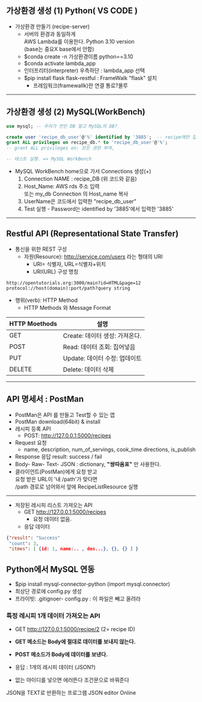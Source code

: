 ## 가상환경 생성 (1) Python( VS CODE )
- 가상환경 만들기 (recipe-server)
  - 서버의 환경과 동일하게  
        AWS Lambda를 이용한다. Python 3.10 version  
        (base는 중요X base에서 안함)
  - $conda create -n 가상환경이름 python==3.10
  - $conda activate lambda_app
  - 인터프리터(interpreter) 우측하단 : lambda_app 선택
  - $pip install flask flask-restful : FrameWalk "flask" 설치  
    - 프레임워크(framewallk)란 연결 통로?몰루
---


## 가상환경 생성 (2) MySQL(WorkBench)
```sql
use mysql; -- 우리가 만든 DB 말고 MySQL의 DB?

create user 'recipe_db_user'@'%' identified by '3885';  -- recipe에만 접속?
grant ALL privileges on recipe_db.* to 'recipe_db_user'@'%';
-- grant ALL privileges on: 모든 권한 부여, 

-- 테스트 실행. => MySQL WorkBench
```
- MySQL WorkBench home으로 가서 Connections 생성(+)  
  1. Connection NAME : recipe_DB (위 코드와 같음)  
  2. Host_Name: AWS rds 주소 입력  
      또는 my_db Connection 의 Host_name 복사  
  3. UserName은 코드에서 입력한 "recipe_db_user"
  4. Test 실행 - Password는 identified by '3885'에서 입력한 '3885'
---

 ## Restful API (Representational State Transfer)
- 통신을 위한 REST 구성
  - 자원(Resource): http://service.com/users 라는 형태의 URI
      - URI= 식별자, URL=식별자+위치
      - URI(URL) 구성 명칭  
```
http://opentutorials.org:3000/main?id=HTML&page=12  
protocol://host(domain):port/path?query string  
```

  - 행위(verb): HTTP Method
    - HTTP Methods 와 Message Format

|HTTP Moethods|설명|
|--|--|
|GET|Create: 데이터 생성: 가져온다.|
|POST|Read: 데이터 조회: 집어넣음|
|PUT|Update: 데이터 수정: 업데이트|
|DELETE|Delete: 데이터 삭제|
---

## API 명세서 : PostMan
- PostMan은 API 를 만들고 Test할 수 있는 앱
- PostMan download(64bit) & install
- 레시피 등록 API
  - POST: http://127.0.0.1:5000/recipes
- Request 요청
  - name, description, num_of_servings, cook_time directions, is_publish
- Response 응답
 result: success / fail
- Body- Raw- Text- JSON : dictionary, **"쌍따옴표"** 만 사용한다.
- 클라이언트(PostMan)에게 요청 받고  
요청 받은 URL이 '내 /path'가 맞다면  
/path 경로로 넘어와서 앞에 RecipeListResource 실행
---

- 저장된 레시피 리스트 가져오는 API
    - GET http://127.0.0.1:5000/recipes
      - 요청 데이터 없음.
    - 응답 데이터
```JSON
{"result": "Success"
 "count": 3,
 "itmes": [ {id: 1, name:.. , des...}, {}, {} ] }
```

## Python에서 MySQL 연동
- $pip install mysql-connector-python (import mysql.connector)
- 최상단 경로에 config.py 생성
- 프라이빗: .gitignoer- config.py : 이 파일은 빼고 올려라

### 특정 레시피 1개 데이터 가져오는 API
- GET http://127.0.0.1:5000/recipe/2 (2= recipe ID)  
- **GET 메소드는 Body에 절대로 데이터를 보내지 않는다.**
- **POST 메소드가 Body에 데이터를 보낸다.**
- 응답 : 1개의 레시피 데이터 (JSON?)

- 없는 아이디를 넣으면 에러뜬다 조건문으로 바꿔준다

JSON을 TEXT로 반환하는 프로그램
JSON editor Online